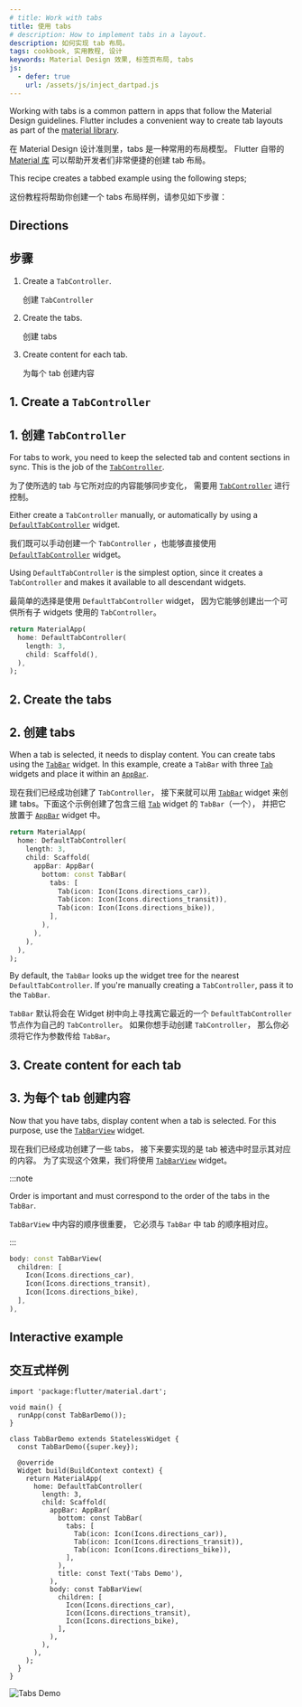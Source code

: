 ```yaml
---
# title: Work with tabs
title: 使用 tabs
# description: How to implement tabs in a layout.
description: 如何实现 tab 布局。
tags: cookbook, 实用教程, 设计
keywords: Material Design 效果, 标签页布局, tabs
js:
  - defer: true
    url: /assets/js/inject_dartpad.js
---
```


<?code-excerpt path-base="cookbook/design/tabs/"?>

Working with tabs is a common pattern in apps that follow the
Material Design guidelines.
Flutter includes a convenient way to create tab layouts as part of
the [material library][].

在 Material Design 设计准则里，tabs 是一种常用的布局模型。
Flutter 自带的 [Material 库][material library] 
可以帮助开发者们非常便捷的创建 tab 布局。

This recipe creates a tabbed example using the following steps;

这份教程将帮助你创建一个 tabs 布局样例，请参见如下步骤：

## Directions

## 步骤

  1. Create a `TabController`.
     
     创建 `TabController`
  
  2. Create the tabs.
    
     创建 tabs
     
  3. Create content for each tab.
    
     为每个 tab 创建内容

## 1. Create a `TabController`

## 1. 创建 `TabController`

For tabs to work, you need to keep the selected tab and content
sections in sync.
This is the job of the [`TabController`][].

为了使所选的 tab 与它所对应的内容能够同步变化，
需要用 [`TabController`][] 进行控制。

Either create a `TabController` manually,
or automatically by using a [`DefaultTabController`][] widget.

我们既可以手动创建一个 `TabController` ，也能够直接使用
[`DefaultTabController`][] widget。

Using `DefaultTabController` is the simplest option, since it
creates a `TabController` and makes it available to all descendant widgets.

最简单的选择是使用 `DefaultTabController` widget，
因为它能够创建出一个可供所有子 widgets 使用的 `TabController`。

<?code-excerpt "lib/partials.dart (TabController)"?>
```dart
return MaterialApp(
  home: DefaultTabController(
    length: 3,
    child: Scaffold(),
  ),
);
```

## 2. Create the tabs

## 2. 创建 tabs 

When a tab is selected, it needs to display content.
You can create tabs using the [`TabBar`][] widget.
In this example, create a `TabBar` with three
[`Tab`][] widgets and place it within an [`AppBar`][].

现在我们已经成功创建了 `TabController`，
接下来就可以用 [`TabBar`][] widget
来创建 tabs。下面这个示例创建了包含三组
[`Tab`][] widget 的 `TabBar`（一个），
并把它放置于 [`AppBar`][] widget 中。

<?code-excerpt "lib/partials.dart (Tabs)"?>
```dart
return MaterialApp(
  home: DefaultTabController(
    length: 3,
    child: Scaffold(
      appBar: AppBar(
        bottom: const TabBar(
          tabs: [
            Tab(icon: Icon(Icons.directions_car)),
            Tab(icon: Icon(Icons.directions_transit)),
            Tab(icon: Icon(Icons.directions_bike)),
          ],
        ),
      ),
    ),
  ),
);
```

By default, the `TabBar` looks up the widget tree for the nearest
`DefaultTabController`. If you're manually creating a `TabController`,
pass it to the `TabBar`.

`TabBar` 默认将会在 Widget 树中向上寻找离它最近的一个
`DefaultTabController` 节点作为自己的 `TabController`。
如果你想手动创建 `TabController`，
那么你必须将它作为参数传给 `TabBar`。

## 3. Create content for each tab

## 3. 为每个 tab 创建内容

Now that you have tabs, display content when a tab is selected.
For this purpose, use the [`TabBarView`][] widget.

现在我们已经成功创建了一些 tabs，
接下来要实现的是 tab 被选中时显示其对应的内容。
为了实现这个效果，我们将使用
[`TabBarView`][] widget。

:::note

Order is important and must correspond to the
order of the tabs in the `TabBar`.

`TabBarView` 中内容的顺序很重要，
它必须与 `TabBar` 中 tab 的顺序相对应。

:::

<?code-excerpt "lib/main.dart (TabBarView)"?>
```dart
body: const TabBarView(
  children: [
    Icon(Icons.directions_car),
    Icon(Icons.directions_transit),
    Icon(Icons.directions_bike),
  ],
),
```

## Interactive example

## 交互式样例

<?code-excerpt "lib/main.dart"?>
```run-dartpad:theme-light:mode-flutter:run-true:width-100%:height-600px:split-60:ga_id-interactive_example
import 'package:flutter/material.dart';

void main() {
  runApp(const TabBarDemo());
}

class TabBarDemo extends StatelessWidget {
  const TabBarDemo({super.key});

  @override
  Widget build(BuildContext context) {
    return MaterialApp(
      home: DefaultTabController(
        length: 3,
        child: Scaffold(
          appBar: AppBar(
            bottom: const TabBar(
              tabs: [
                Tab(icon: Icon(Icons.directions_car)),
                Tab(icon: Icon(Icons.directions_transit)),
                Tab(icon: Icon(Icons.directions_bike)),
              ],
            ),
            title: const Text('Tabs Demo'),
          ),
          body: const TabBarView(
            children: [
              Icon(Icons.directions_car),
              Icon(Icons.directions_transit),
              Icon(Icons.directions_bike),
            ],
          ),
        ),
      ),
    );
  }
}
```

<noscript>
  <img src="/assets/images/docs/cookbook/tabs.gif" alt="Tabs Demo" class="site-mobile-screenshot" />
</noscript>


[`AppBar`]: {{site.api}}/flutter/material/AppBar-class.html
[`DefaultTabController`]: {{site.api}}/flutter/material/DefaultTabController-class.html
[material library]: {{site.api}}/flutter/material/material-library.html
[`Tab`]: {{site.api}}/flutter/material/Tab-class.html
[`TabBar`]: {{site.api}}/flutter/material/TabBar-class.html
[`TabBarView`]: {{site.api}}/flutter/material/TabBarView-class.html
[`TabController`]: {{site.api}}/flutter/material/TabController-class.html
